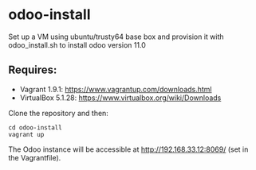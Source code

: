 # odoo-install

Set up a VM using ubuntu/trusty64 base box and provision it with odoo_install.sh to install odoo version 11.0

## Requires:

* Vagrant 1.9.1: https://www.vagrantup.com/downloads.html
* VirtualBox 5.1.28: https://www.virtualbox.org/wiki/Downloads


Clone the repository and then:

```
cd odoo-install
vagrant up
```

The Odoo instance will be accessible at http://192.168.33.12:8069/ (set in the Vagrantfile).




